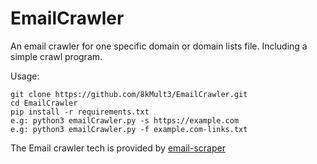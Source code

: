 # EmailCrawler

An email crawler for one specific domain or domain lists file. Including a simple crawl program.

Usage:

```
git clone https://github.com/8kMult3/EmailCrawler.git
cd EmailCrawler
pip install -r requirements.txt
e.g: python3 emailCrawler.py -s https://example.com
e.g: python3 emailCrawler.py -f example.com-links.txt
```

The Email crawler tech is provided by [email-scraper](https://github.com/kichik/email-scraper)
